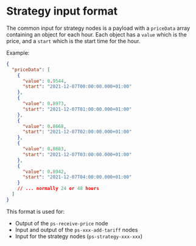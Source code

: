 # Strategy input format

The common input for strategy nodes is a payload with a `priceData` array containing an object for each hour. Each object has a `value` which is the price, and a `start` which is the start time for the hour.

Example:

```json
{
  "priceData": [
    {
      "value": 0.9544,
      "start": "2021-12-07T00:00:00.000+01:00"
    },
    {
      "value": 0.8973,
      "start": "2021-12-07T01:00:00.000+01:00"
    },
    {
      "value": 0.8668,
      "start": "2021-12-07T02:00:00.000+01:00"
    },
    {
      "value": 0.8683,
      "start": "2021-12-07T03:00:00.000+01:00"
    },
    {
      "value": 0.8942,
      "start": "2021-12-07T04:00:00.000+01:00"
    }
    // ... normally 24 or 48 hours
  ]
}
```

This format is used for:

- Output of the `ps-receive-price` node
- Input and output of the `ps-xxx-add-tariff` nodes
- Input for the strategy nodes (`ps-strategy-xxx-xxx`)
